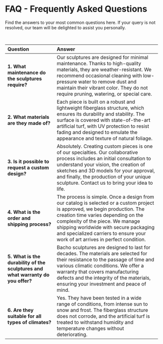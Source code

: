 # FAQ - Frequently Asked Questions

Find the answers to your most common questions here. If your query is not resolved, our team will be delighted to assist you personally.

<br>

| Question | Answer |
| :--- | :--- |
| **1. What maintenance do the sculptures require?** | Our sculptures are designed for minimal maintenance. Thanks to high-quality materials, they are weather-resistant. We recommend occasional cleaning with low-pressure water to remove dust and maintain their vibrant color. They do not require pruning, watering, or special care. |
| **2. What materials are they made of?** | Each piece is built on a robust and lightweight fiberglass structure, which ensures its durability and stability. The surface is covered with state-of-the-art artificial turf, with UV protection to resist fading and designed to emulate the appearance and texture of natural foliage. |
| **3. Is it possible to request a custom design?** | Absolutely. Creating custom pieces is one of our specialties. Our collaborative process includes an initial consultation to understand your vision, the creation of sketches and 3D models for your approval, and finally, the production of your unique sculpture. Contact us to bring your idea to life. |
| **4. What is the order and shipping process?** | The process is simple. Once a design from our catalog is selected or a custom project is approved, we begin production. The creation time varies depending on the complexity of the piece. We manage shipping worldwide with secure packaging and specialized carriers to ensure your work of art arrives in perfect condition. |
| **5. What is the durability of the sculptures and what warranty do you offer?** | Bacho sculptures are designed to last for decades. The materials are selected for their resistance to the passage of time and various climatic conditions. We offer a warranty that covers manufacturing defects and the integrity of the materials, ensuring your investment and peace of mind. |
| **6. Are they suitable for all types of climates?** | Yes. They have been tested in a wide range of conditions, from intense sun to snow and frost. The fiberglass structure does not corrode, and the artificial turf is treated to withstand humidity and temperature changes without deteriorating. |
